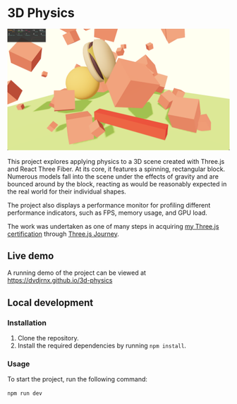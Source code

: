 # 3D Physics

![Multiple peach cubes, a hamburger, and a yellow ball fall to a green floor with a spinning red rectangular block.](./public/3d-physics.png)

This project explores applying physics to a 3D scene created with Three.js and React Three Fiber. At its core, it features a spinning, rectangular block. Numerous models fall into the scene under the effects of gravity and are bounced around by the block, reacting as would be reasonably expected in the real world for their individual shapes.

The project also displays a performance monitor for profiling different performance indicators, such as FPS, memory usage, and GPU load.

The work was undertaken as one of many steps in acquiring [my Three.js certification](https://threejs-journey.com/certificate/view/24741) through [Three.js Journey](https://threejs-journey.com/).

## Live demo

A running demo of the project can be viewed at https://dvdjrnx.github.io/3d-physics

## Local development

### Installation

1. Clone the repository.
2. Install the required dependencies by running `npm install`.

### Usage

To start the project, run the following command:

`npm run dev`
